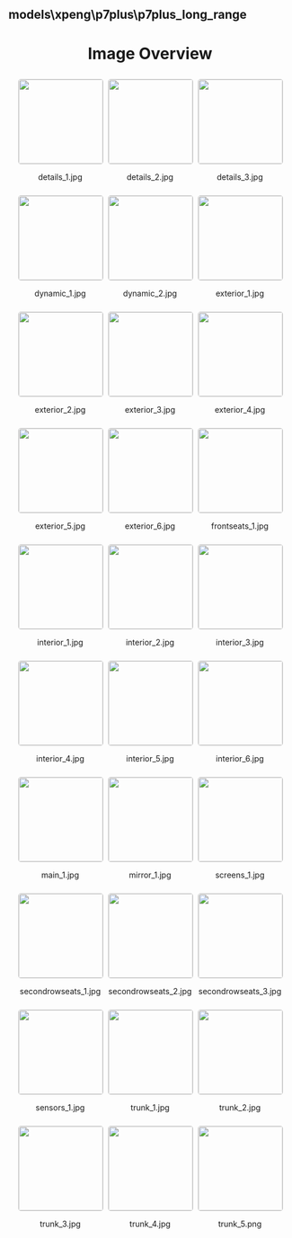 ## models\xpeng\p7plus\p7plus_long_range


<style>
    .image-gallery {
        display: flex;
        flex-wrap: wrap;
        gap: 10px;
        justify-content: center;
        padding: 10px;
    }
    .image-gallery img {
        width: 150px;
        height: auto;
        border: 1px solid #ddd;
        border-radius: 5px;
    }
    .image-gallery div {
        flex: 1 1 calc(33.333% - 20px); /* Three images per row on large screens */
        max-width: 150px;
        text-align: center;
    }
    @media (max-width: 768px) {
        .image-gallery div {
            flex: 1 1 calc(50% - 20px); /* Two images per row on medium screens */
        }
    }
    @media (max-width: 480px) {
        .image-gallery div {
            flex: 1 1 100%; /* One image per row on small screens */
        }
    }
</style>
<h1 style ="text-align: center;"> Image Overview </h1> <div class="image-gallery">
<div>
<img src="https://media.evkx.net/multimedia/models/xpeng/p7plus/p7plus_long_range/details_1_st.jpg">
<p>details_1.jpg</p>
</div>
<div>
<img src="https://media.evkx.net/multimedia/models/xpeng/p7plus/p7plus_long_range/details_2_st.jpg">
<p>details_2.jpg</p>
</div>
<div>
<img src="https://media.evkx.net/multimedia/models/xpeng/p7plus/p7plus_long_range/details_3_st.jpg">
<p>details_3.jpg</p>
</div>
<div>
<img src="https://media.evkx.net/multimedia/models/xpeng/p7plus/p7plus_long_range/dynamic_1_st.jpg">
<p>dynamic_1.jpg</p>
</div>
<div>
<img src="https://media.evkx.net/multimedia/models/xpeng/p7plus/p7plus_long_range/dynamic_2_st.jpg">
<p>dynamic_2.jpg</p>
</div>
<div>
<img src="https://media.evkx.net/multimedia/models/xpeng/p7plus/p7plus_long_range/exterior_1_st.jpg">
<p>exterior_1.jpg</p>
</div>
<div>
<img src="https://media.evkx.net/multimedia/models/xpeng/p7plus/p7plus_long_range/exterior_2_st.jpg">
<p>exterior_2.jpg</p>
</div>
<div>
<img src="https://media.evkx.net/multimedia/models/xpeng/p7plus/p7plus_long_range/exterior_3_st.jpg">
<p>exterior_3.jpg</p>
</div>
<div>
<img src="https://media.evkx.net/multimedia/models/xpeng/p7plus/p7plus_long_range/exterior_4_st.jpg">
<p>exterior_4.jpg</p>
</div>
<div>
<img src="https://media.evkx.net/multimedia/models/xpeng/p7plus/p7plus_long_range/exterior_5_st.jpg">
<p>exterior_5.jpg</p>
</div>
<div>
<img src="https://media.evkx.net/multimedia/models/xpeng/p7plus/p7plus_long_range/exterior_6_st.jpg">
<p>exterior_6.jpg</p>
</div>
<div>
<img src="https://media.evkx.net/multimedia/models/xpeng/p7plus/p7plus_long_range/frontseats_1_st.jpg">
<p>frontseats_1.jpg</p>
</div>
<div>
<img src="https://media.evkx.net/multimedia/models/xpeng/p7plus/p7plus_long_range/interior_1_st.jpg">
<p>interior_1.jpg</p>
</div>
<div>
<img src="https://media.evkx.net/multimedia/models/xpeng/p7plus/p7plus_long_range/interior_2_st.jpg">
<p>interior_2.jpg</p>
</div>
<div>
<img src="https://media.evkx.net/multimedia/models/xpeng/p7plus/p7plus_long_range/interior_3_st.jpg">
<p>interior_3.jpg</p>
</div>
<div>
<img src="https://media.evkx.net/multimedia/models/xpeng/p7plus/p7plus_long_range/interior_4_st.jpg">
<p>interior_4.jpg</p>
</div>
<div>
<img src="https://media.evkx.net/multimedia/models/xpeng/p7plus/p7plus_long_range/interior_5_st.jpg">
<p>interior_5.jpg</p>
</div>
<div>
<img src="https://media.evkx.net/multimedia/models/xpeng/p7plus/p7plus_long_range/interior_6_st.jpg">
<p>interior_6.jpg</p>
</div>
<div>
<img src="https://media.evkx.net/multimedia/models/xpeng/p7plus/p7plus_long_range/main_1_st.jpg">
<p>main_1.jpg</p>
</div>
<div>
<img src="https://media.evkx.net/multimedia/models/xpeng/p7plus/p7plus_long_range/mirror_1_st.jpg">
<p>mirror_1.jpg</p>
</div>
<div>
<img src="https://media.evkx.net/multimedia/models/xpeng/p7plus/p7plus_long_range/screens_1_st.jpg">
<p>screens_1.jpg</p>
</div>
<div>
<img src="https://media.evkx.net/multimedia/models/xpeng/p7plus/p7plus_long_range/secondrowseats_1_st.jpg">
<p>secondrowseats_1.jpg</p>
</div>
<div>
<img src="https://media.evkx.net/multimedia/models/xpeng/p7plus/p7plus_long_range/secondrowseats_2_st.jpg">
<p>secondrowseats_2.jpg</p>
</div>
<div>
<img src="https://media.evkx.net/multimedia/models/xpeng/p7plus/p7plus_long_range/secondrowseats_3_st.jpg">
<p>secondrowseats_3.jpg</p>
</div>
<div>
<img src="https://media.evkx.net/multimedia/models/xpeng/p7plus/p7plus_long_range/sensors_1_st.jpg">
<p>sensors_1.jpg</p>
</div>
<div>
<img src="https://media.evkx.net/multimedia/models/xpeng/p7plus/p7plus_long_range/trunk_1_st.jpg">
<p>trunk_1.jpg</p>
</div>
<div>
<img src="https://media.evkx.net/multimedia/models/xpeng/p7plus/p7plus_long_range/trunk_2_st.jpg">
<p>trunk_2.jpg</p>
</div>
<div>
<img src="https://media.evkx.net/multimedia/models/xpeng/p7plus/p7plus_long_range/trunk_3_st.jpg">
<p>trunk_3.jpg</p>
</div>
<div>
<img src="https://media.evkx.net/multimedia/models/xpeng/p7plus/p7plus_long_range/trunk_4_st.jpg">
<p>trunk_4.jpg</p>
</div>
<div>
<img src="https://media.evkx.net/multimedia/models/xpeng/p7plus/p7plus_long_range/trunk_5_st.png">
<p>trunk_5.png</p>
</div>
</div>
